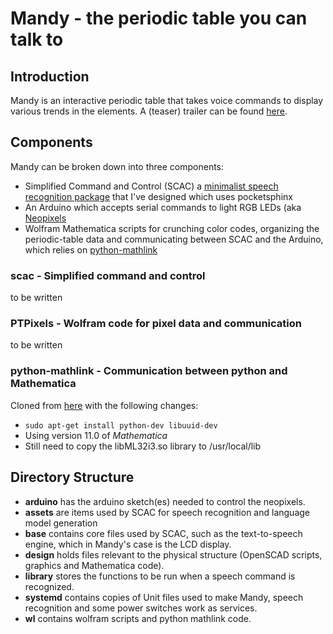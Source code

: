 # Mandy - the periodic table you can talk to

## Introduction
Mandy is an interactive periodic table that takes voice commands to display various
trends in the elements.  A (teaser) trailer can be found [here](https://youtu.be/eI-IgJ3n_RU).

## Components
Mandy can be broken down into three components:

- Simplified Command and Control (SCAC) a [minimalist speech recognition package](https://github.com/bobthechemist/scac) that I've designed which uses pocketsphinx
- An Arduino which accepts serial commands to light RGB LEDs (aka [Neopixels](https://learn.adafruit.com/adafruit-neopixel-uberguide/overview)
- Wolfram Mathematica scripts for crunching color codes, organizing the periodic-table data and communicating between SCAC and the Arduino, which relies on [python-mathlink](https://github.com/bobthechemist/python-mathlink)

### scac - Simplified command and control
to be written

### PTPixels - Wolfram code for pixel data and communication
to be written

### python-mathlink - Communication between python and Mathematica
Cloned from [here](https://github.com/bobthechemist/python-mathlink) with the following changes:
- `sudo apt-get install python-dev libuuid-dev`
- Using version 11.0 of *Mathematica* 
- Still need to copy the libML32i3.so library to /usr/local/lib

## Directory Structure
- **arduino** has the arduino sketch(es) needed to control the neopixels.
- **assets** are items used by SCAC for speech recognition and language model generation
- **base** contains core files used by SCAC, such as the text-to-speech engine, which in Mandy's case is the LCD display.
- **design** holds files relevant to the physical structure (OpenSCAD scripts, graphics and Mathematica code).
- **library** stores the functions to be run when a speech command is recognized.
- **systemd** contains copies of Unit files used to make Mandy, speech recognition and some power switches work as services.
- **wl** contains wolfram scripts and python mathlink code.  

